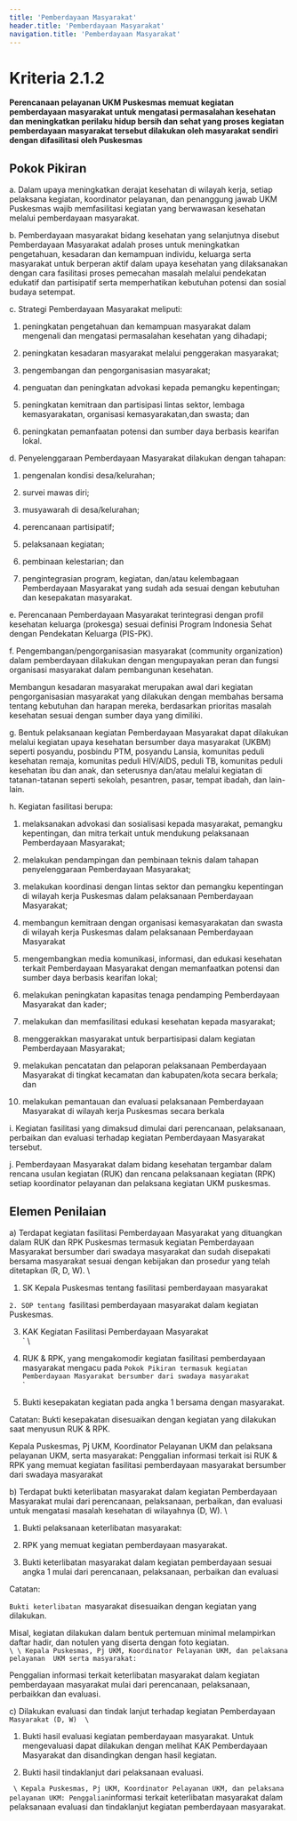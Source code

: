 ```yaml
---
title: 'Pemberdayaan Masyarakat'
header.title: 'Pemberdayaan Masyarakat'
navigation.title: 'Pemberdayaan Masyarakat'
---
```


# Kriteria 2.1.2 
**Perencanaan pelayanan UKM Puskesmas memuat kegiatan pemberdayaan masyarakat untuk mengatasi permasalahan kesehatan dan meningkatkan perilaku hidup bersih dan sehat yang proses kegiatan pemberdayaan masyarakat tersebut dilakukan oleh masyarakat sendiri dengan difasilitasi oleh Puskesmas** 



## Pokok Pikiran 

a. Dalam upaya meningkatkan derajat kesehatan di wilayah kerja, setiap pelaksana kegiatan, koordinator pelayanan, dan penanggung jawab UKM Puskesmas wajib memfasilitasi kegiatan yang berwawasan kesehatan melalui pemberdayaan masyarakat. 

b. Pemberdayaan masyarakat bidang kesehatan yang selanjutnya disebut Pemberdayaan Masyarakat adalah proses untuk meningkatkan pengetahuan, kesadaran dan kemampuan individu, keluarga serta masyarakat untuk berperan aktif dalam upaya kesehatan yang dilaksanakan dengan cara fasilitasi proses pemecahan masalah melalui pendekatan edukatif dan partisipatif serta memperhatikan kebutuhan potensi dan sosial budaya setempat. 

c. Strategi Pemberdayaan Masyarakat meliputi: 

1. peningkatan pengetahuan dan kemampuan masyarakat dalam mengenali dan mengatasi permasalahan kesehatan yang dihadapi; 

2. peningkatan kesadaran masyarakat melalui penggerakan masyarakat; 

3. pengembangan dan pengorganisasian masyarakat; 

4. penguatan dan peningkatan advokasi kepada pemangku kepentingan; 

5. peningkatan kemitraan dan partisipasi lintas sektor, lembaga kemasyarakatan, organisasi kemasyarakatan,dan swasta; dan 

6. peningkatan pemanfaatan potensi dan sumber daya berbasis kearifan lokal. 









d. Penyelenggaraan Pemberdayaan Masyarakat dilakukan dengan tahapan: 

1. pengenalan kondisi desa/kelurahan; 

2. survei mawas diri; 

3. musyawarah di desa/kelurahan; 

4. perencanaan partisipatif; 

5. pelaksanaan kegiatan; 

6. pembinaan kelestarian; dan 

7. pengintegrasian program, kegiatan, dan/atau kelembagaan Pemberdayaan Masyarakat yang sudah ada sesuai dengan kebutuhan dan kesepakatan masyarakat. 

e. Perencanaan Pemberdayaan Masyarakat terintegrasi dengan profil kesehatan keluarga (prokesga) sesuai definisi Program Indonesia Sehat dengan Pendekatan Keluarga (PIS-PK). 

f. Pengembangan/pengorganisasian masyarakat (community organization) dalam pemberdayaan dilakukan dengan mengupayakan peran dan fungsi organisasi masyarakat dalam pembangunan kesehatan. 

Membangun kesadaran masyarakat merupakan awal dari kegiatan  pengorganisasian masyarakat yang dilakukan dengan membahas  bersama tentang kebutuhan dan harapan mereka, berdasarkan prioritas masalah kesehatan sesuai dengan sumber daya yang dimiliki. 









g. Bentuk pelaksanaan kegiatan Pemberdayaan Masyarakat dapat dilakukan melalui kegiatan upaya kesehatan bersumber daya masyarakat (UKBM) seperti posyandu, posbindu PTM, posyandu Lansia,  komunitas peduli kesehatan remaja, komunitas peduli HIV/AIDS, peduli TB, komunitas peduli kesehatan ibu dan anak, dan seterusnya  dan/atau  melalui  kegiatan di tatanan-tatanan seperti sekolah, pesantren, pasar, tempat ibadah, dan lain-lain. 

h. Kegiatan fasilitasi berupa: 

1. melaksanakan advokasi dan sosialisasi kepada masyarakat, pemangku kepentingan, dan mitra terkait untuk mendukung pelaksanaan Pemberdayaan Masyarakat; 

2. melakukan pendampingan dan pembinaan teknis dalam tahapan penyelenggaraan Pemberdayaan Masyarakat; 

3. melakukan koordinasi dengan lintas sektor dan pemangku kepentingan di wilayah kerja Puskesmas dalam pelaksanaan Pemberdayaan Masyarakat; 

4. membangun kemitraan dengan organisasi kemasyarakatan dan swasta di wilayah kerja Puskesmas dalam pelaksanaan Pemberdayaan Masyarakat 

5. mengembangkan media komunikasi, informasi, dan edukasi kesehatan terkait Pemberdayaan Masyarakat dengan memanfaatkan potensi dan sumber daya berbasis kearifan lokal; 

6. melakukan peningkatan kapasitas tenaga pendamping Pemberdayaan Masyarakat dan kader; 

7. melakukan dan memfasilitasi edukasi kesehatan kepada masyarakat; 

8. menggerakkan masyarakat untuk berpartisipasi dalam kegiatan Pemberdayaan Masyarakat; 








9. melakukan pencatatan dan  pelaporan pelaksanaan Pemberdayaan Masyarakat di tingkat kecamatan dan kabupaten/kota secara berkala; dan 

10. melakukan pemantauan dan evaluasi pelaksanaan Pemberdayaan Masyarakat di wilayah kerja Puskesmas secara berkala 

i. Kegiatan fasilitasi yang dimaksud dimulai dari perencanaan, pelaksanaan, perbaikan dan evaluasi terhadap kegiatan Pemberdayaan Masyarakat tersebut. 

j. Pemberdayaan Masyarakat dalam bidang kesehatan tergambar dalam rencana usulan kegiatan (RUK) dan rencana pelaksanaan kegiatan (RPK) setiap koordinator pelayanan dan pelaksana kegiatan UKM puskesmas. 
## Elemen Penilaian 




 a) Terdapat kegiatan fasilitasi Pemberdayaan Masyarakat yang dituangkan dalam RUK dan RPK Puskesmas termasuk kegiatan Pemberdayaan Masyarakat bersumber dari swadaya masyarakat dan sudah disepakati bersama masyarakat sesuai dengan kebijakan dan prosedur yang telah ditetapkan (R, D, W). \




1. SK Kepala Puskesmas tentang fasilitasi pemberdayaan masyarakat 



`2. SOP tentang `fasilitasi pemberdayaan masyarakat dalam kegiatan Puskesmas.

3. KAK Kegiatan Fasilitasi Pemberdayaan Masyarakat  \
` \
1. RUK & RPK, yang mengakomodir kegiatan fasilitasi pemberdayaan masyarakat mengacu pada `Pokok Pikiran termasuk kegiatan Pemberdayaan Masyarakat bersumber dari swadaya masyarakat` \
`

2. Bukti kesepakatan kegiatan pada angka 1 bersama dengan masyarakat.

Catatan: Bukti kesepakatan disesuaikan dengan kegiatan yang dilakukan saat menyusun RUK & RPK.



Kepala Puskesmas, Pj UKM, Koordinator Pelayanan UKM dan pelaksana pelayanan UKM, serta masyarakat: Penggalian informasi   terkait isi RUK  & RPK yang memuat kegiatan fasilitasi pemberdayaan masyarakat bersumber  dari swadaya masyarakat 




 b) Terdapat bukti keterlibatan masyarakat dalam kegiatan Pemberdayaan Masyarakat mulai dari perencanaan, pelaksanaan, perbaikan, dan evaluasi untuk mengatasi masalah kesehatan di wilayahnya (D, W).  \


1. Bukti pelaksanaan keterlibatan masyarakat: 



2. RPK yang memuat kegiatan pemberdayaan masyarakat. 

3. Bukti keterlibatan masyarakat dalam kegiatan pemberdayaan sesuai angka 1 mulai dari perencanaan, pelaksanaan, perbaikan dan evaluasi 


Catatan: 



`Bukti keterlibatan `masyarakat disesuaikan dengan kegiatan yang dilakukan. 

Misal, kegiatan dilakukan dalam bentuk pertemuan minimal melampirkan daftar hadir, dan notulen yang diserta dengan foto kegiatan.  \
` \
  \
Kepala Puskesmas, Pj UKM, Koordinator Pelayanan UKM, dan pelaksana pelayanan  UKM serta masyarakat: `



Penggalian informasi terkait keterlibatan masyarakat dalam kegiatan pemberdayaan masyarakat mulai dari perencanaan, pelaksanaan, perbaikkan  dan evaluasi. 




 c) Dilakukan evaluasi dan tindak lanjut terhadap kegiatan Pemberdayaan `Masyarakat (D, W)  \
`



1. Bukti hasil evaluasi kegiatan pemberdayaan masyarakat. Untuk mengevaluasi dapat dilakukan dengan melihat KAK Pemberdayaan Masyarakat dan disandingkan dengan hasil kegiatan.



2. Bukti hasil tindaklanjut dari pelaksanaan evaluasi. 

`  \
Kepala Puskesmas, Pj UKM, Koordinator Pelayanan UKM, dan pelaksana pelayanan UKM: Penggalian `informasi terkait keterlibatan masyarakat dalam pelaksanaan evaluasi dan tindaklanjut kegiatan pemberdayaan masyarakat.



